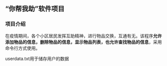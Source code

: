 ## “你帮我助”软件项目

### 项目介绍

在疫情期间，各个小区居民发挥互助精神，进行物品交换，互通有无。该程序**允许添加物品的信息，删除物品的信息，显示物品列表，也允许查找物品的信息**，采用命令行方式使用。

userdata.txt用于储存用户的数据
